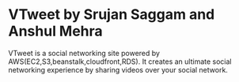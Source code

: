 VTweet by Srujan Saggam and Anshul Mehra
======

VTweet is a social networking site powered by AWS(EC2,S3,beanstalk,cloudfront,RDS). It creates an ultimate social networking experience by sharing videos over your social network.
 
